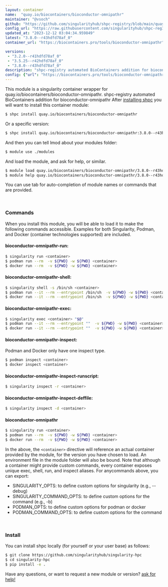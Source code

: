 ```yaml
---
layout: container
name:  "quay.io/biocontainers/bioconductor-omnipathr"
maintainer: "@vsoch"
github: "https://github.com/singularityhub/shpc-registry/blob/main/quay.io/biocontainers/bioconductor-omnipathr/container.yaml"
config_url: "https://raw.githubusercontent.com/singularityhub/shpc-registry/main/quay.io/biocontainers/bioconductor-omnipathr/container.yaml"
updated_at: "2023-12-12 03:04:34.959849"
latest: "3.8.0--r43hdfd78af_0"
container_url: "https://biocontainers.pro/tools/bioconductor-omnipathr"

versions:
 - "3.2.0--r41hdfd78af_0"
 - "3.5.25--r42hdfd78af_0"
 - "3.8.0--r43hdfd78af_0"
description: "shpc-registry automated BioContainers addition for bioconductor-omnipathr"
config: {"url": "https://biocontainers.pro/tools/bioconductor-omnipathr", "maintainer": "@vsoch", "description": "shpc-registry automated BioContainers addition for bioconductor-omnipathr", "latest": {"3.8.0--r43hdfd78af_0": "sha256:35f1cad9e2a7df0f0f7975adce14a158e77d47d8731877d659fb62a5c609560c"}, "tags": {"3.2.0--r41hdfd78af_0": "sha256:d86bb0da85b36c95bd578d8e83a9247cdfa4b6929054a6be7d6cbb2653abb153", "3.5.25--r42hdfd78af_0": "sha256:acf94b92149e80267d21c5614aaee47cbb976ab73db083b99af85303ad28609a", "3.8.0--r43hdfd78af_0": "sha256:35f1cad9e2a7df0f0f7975adce14a158e77d47d8731877d659fb62a5c609560c"}, "docker": "quay.io/biocontainers/bioconductor-omnipathr"}
---
```


This module is a singularity container wrapper for quay.io/biocontainers/bioconductor-omnipathr.
shpc-registry automated BioContainers addition for bioconductor-omnipathr
After [installing shpc](#install) you will want to install this container module:


```bash
$ shpc install quay.io/biocontainers/bioconductor-omnipathr
```

Or a specific version:

```bash
$ shpc install quay.io/biocontainers/bioconductor-omnipathr:3.8.0--r43hdfd78af_0
```

And then you can tell lmod about your modules folder:

```bash
$ module use ./modules
```

And load the module, and ask for help, or similar.

```bash
$ module load quay.io/biocontainers/bioconductor-omnipathr/3.8.0--r43hdfd78af_0
$ module help quay.io/biocontainers/bioconductor-omnipathr/3.8.0--r43hdfd78af_0
```

You can use tab for auto-completion of module names or commands that are provided.

<br>

### Commands

When you install this module, you will be able to load it to make the following commands accessible.
Examples for both Singularity, Podman, and Docker (container technologies supported) are included.

#### bioconductor-omnipathr-run:

```bash
$ singularity run <container>
$ podman run --rm  -v ${PWD} -w ${PWD} <container>
$ docker run --rm  -v ${PWD} -w ${PWD} <container>
```

#### bioconductor-omnipathr-shell:

```bash
$ singularity shell -s /bin/sh <container>
$ podman run --it --rm --entrypoint /bin/sh  -v ${PWD} -w ${PWD} <container>
$ docker run --it --rm --entrypoint /bin/sh  -v ${PWD} -w ${PWD} <container>
```

#### bioconductor-omnipathr-exec:

```bash
$ singularity exec <container> "$@"
$ podman run --it --rm --entrypoint ""  -v ${PWD} -w ${PWD} <container> "$@"
$ docker run --it --rm --entrypoint ""  -v ${PWD} -w ${PWD} <container> "$@"
```

#### bioconductor-omnipathr-inspect:

Podman and Docker only have one inspect type.

```bash
$ podman inspect <container>
$ docker inspect <container>
```

#### bioconductor-omnipathr-inspect-runscript:

```bash
$ singularity inspect -r <container>
```

#### bioconductor-omnipathr-inspect-deffile:

```bash
$ singularity inspect -d <container>
```



#### bioconductor-omnipathr

```bash
$ singularity run <container>
$ podman run --rm  -v ${PWD} -w ${PWD} <container>
$ docker run --rm  -v ${PWD} -w ${PWD} <container>
```


In the above, the `<container>` directive will reference an actual container provided
by the module, for the version you have chosen to load. An environment file in the
module folder will also be bound. Note that although a container
might provide custom commands, every container exposes unique exec, shell, run, and
inspect aliases. For anycommands above, you can export:

 - SINGULARITY_OPTS: to define custom options for singularity (e.g., --debug)
 - SINGULARITY_COMMAND_OPTS: to define custom options for the command (e.g., -b)
 - PODMAN_OPTS: to define custom options for podman or docker
 - PODMAN_COMMAND_OPTS: to define custom options for the command

<br>

### Install

You can install shpc locally (for yourself or your user base) as follows:

```bash
$ git clone https://github.com/singularityhub/singularity-hpc
$ cd singularity-hpc
$ pip install -e .
```

Have any questions, or want to request a new module or version? [ask for help!](https://github.com/singularityhub/singularity-hpc/issues)